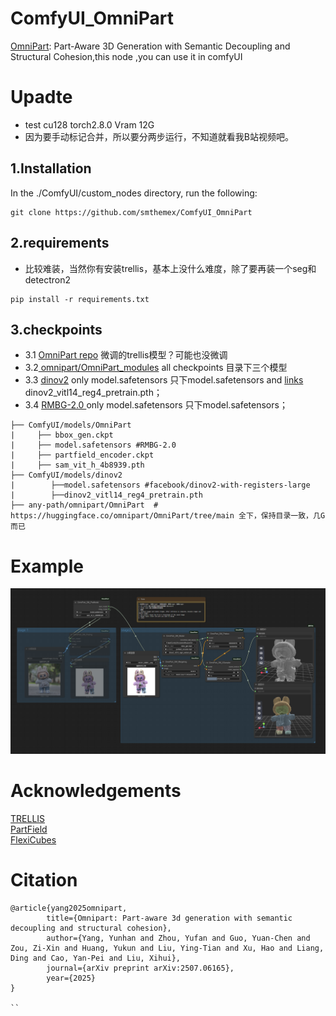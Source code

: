 # ComfyUI_OmniPart
[OmniPart](https://github.com/HKU-MMLab/OmniPart): Part-Aware 3D Generation with Semantic Decoupling and Structural Cohesion,this node ,you can use it in comfyUI

# Upadte
*  test  cu128 torch2.8.0 Vram 12G
*  因为要手动标记合并，所以要分两步运行，不知道就看我B站视频吧。

  
1.Installation  
-----
  In the ./ComfyUI/custom_nodes directory, run the following:   
```
git clone https://github.com/smthemex/ComfyUI_OmniPart
```
2.requirements  
----
* 比较难装，当然你有安装trellis，基本上没什么难度，除了要再装一个seg和detectron2  
```
pip install -r requirements.txt
```

3.checkpoints 
----

* 3.1 [OmniPart repo](https://huggingface.co/omnipart/OmniPart)  微调的trellis模型？可能也没微调
* 3.2[ omnipart/OmniPart_modules](https://huggingface.co/omnipart/OmniPart_modules) all checkpoints  目录下三个模型   
* 3.3 [ dinov2](https://huggingface.co/facebook/dinov2-with-registers-large/tree/main)  only model.safetensors 只下model.safetensors and [links](https://dl.fbaipublicfiles.com/dinov2/dinov2_vitl14/dinov2_vitl14_reg4_pretrain.pth) dinov2_vitl14_reg4_pretrain.pth； 
* 3.4 [RMBG-2.0 ](https://huggingface.co/briaai/RMBG-2.0/tree/main) only model.safetensors 只下model.safetensors；  
```
├── ComfyUI/models/OmniPart
|     ├── bbox_gen.ckpt
|     ├── model.safetensors #RMBG-2.0
|     ├── partfield_encoder.ckpt
|     ├── sam_vit_h_4b8939.pth
├── ComfyUI/models/dinov2
|        ├──model.safetensors #facebook/dinov2-with-registers-large
|        ├──dinov2_vitl14_reg4_pretrain.pth
├── any-path/omnipart/OmniPart  # https://huggingface.co/omnipart/OmniPart/tree/main 全下，保持目录一致，几G而已  
```
  

# Example
![](https://github.com/smthemex/ComfyUI_OmniPart/blob/main/example_workflows/example.png)

# Acknowledgements
[TRELLIS](https://github.com/microsoft/TRELLIS)  
[PartField](https://github.com/nv-tlabs/PartField)  
[FlexiCubes](https://github.com/nv-tlabs/FlexiCubes)  


# Citation
```
@article{yang2025omnipart,
        title={Omnipart: Part-aware 3d generation with semantic decoupling and structural cohesion},
        author={Yang, Yunhan and Zhou, Yufan and Guo, Yuan-Chen and Zou, Zi-Xin and Huang, Yukun and Liu, Ying-Tian and Xu, Hao and Liang, Ding and Cao, Yan-Pei and Liu, Xihui},
        journal={arXiv preprint arXiv:2507.06165},
        year={2025}
}

``
